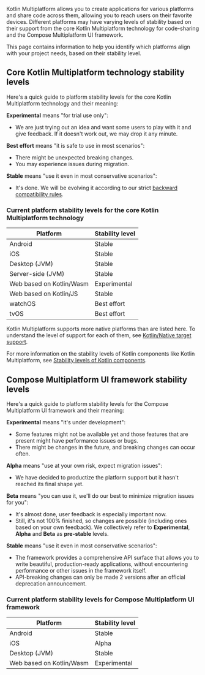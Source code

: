 [//]: # (title: Stability of supported platforms)

Kotlin Multiplatform allows you to create applications for various platforms and share code across them, allowing you to
reach users on their favorite devices. Different platforms may have varying levels of stability based on their support
from the core Kotlin Multiplatform technology for code-sharing and the Compose Multiplatform UI framework.

This page contains information to help you identify which platforms align with your project needs, based on their
stability level.

## Core Kotlin Multiplatform technology stability levels

Here's a quick guide to platform stability levels for the core Kotlin Multiplatform technology and their meaning:

**Experimental** means "for trial use only":

* We are just trying out an idea and want some users to play with it and give feedback. If it doesn't work out, we may
  drop it any minute.

**Best effort** means "it is safe to use in most scenarios":

* There might be unexpected breaking changes.
* You may experience issues during migration.

**Stable** means "use it even in most conservative scenarios":

* It's done. We will be evolving it according to our strict [backward compatibility rules](https://kotlinfoundation.org/language-committee-guidelines/).

### Current platform stability levels for the core Kotlin Multiplatform technology

| Platform                 | Stability level |
|--------------------------|-----------------|
| Android                  | Stable          |
| iOS                      | Stable          |
| Desktop (JVM)            | Stable          |
| Server-side (JVM)        | Stable          |
| Web based on Kotlin/Wasm | Experimental    |
| Web based on Kotlin/JS   | Stable          |
| watchOS                  | Best effort     |
| tvOS                     | Best effort     |

Kotlin Multiplatform supports more native platforms than are listed here. To understand the level of support for each of
them, see [Kotlin/Native target support](https://kotlinlang.org/docs/native-target-support.html).

For more information on the stability levels of Kotlin components like Kotlin Multiplatform,
see [Stability levels of Kotlin components](https://kotlinlang.org/docs/components-stability.html#current-stability-of-kotlin-components).

## Compose Multiplatform UI framework stability levels

Here's a quick guide to platform stability levels for the Compose Multiplatform UI framework and their meaning:

**Experimental** means "it's under development":

* Some features might not be available yet and those features that are present might have performance issues or bugs.
* There might be changes in the future, and breaking changes can occur often.

**Alpha** means "use at your own risk, expect migration issues":

* We have decided to productize the platform support but it hasn't reached its final shape yet.

**Beta** means "you can use it, we'll do our best to minimize migration issues for you":

* It's almost done, user feedback is especially important now.
* Still, it's not 100% finished, so changes are possible (including ones based on your own feedback).
  We collectively refer to **Experimental**, **Alpha** and **Beta** as **pre-stable** levels.

**Stable** means "use it even in most conservative scenarios":

* The framework provides a comprehensive API surface that allows you to write beautiful, production-ready applications,
  without encountering performance or other issues in the framework itself.
* API-breaking changes can only be made 2 versions after an official deprecation announcement.

### Current platform stability levels for Compose Multiplatform UI framework

| Platform                 | Stability level |
|--------------------------|-----------------|
| Android                  | Stable          |
| iOS                      | Alpha           |
| Desktop (JVM)            | Stable          |
| Web based on Kotlin/Wasm | Experimental    |

<!-- Learn more about which IDE we recommend for your code-sharing scenario across different combinations of platforms. -->

